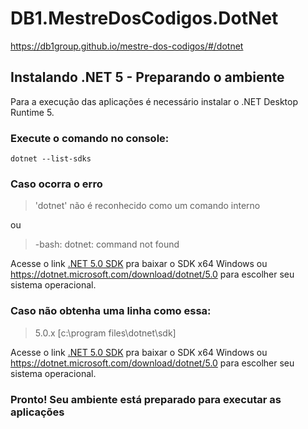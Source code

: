 ﻿# DB1.MestreDosCodigos.DotNet
https://db1group.github.io/mestre-dos-codigos/#/dotnet

## Instalando .NET 5 - Preparando o ambiente
Para a execução das aplicações é necessário instalar o .NET Desktop Runtime 5.

### Execute o comando no console:
```
dotnet --list-sdks
```

### Caso ocorra o erro
> 'dotnet' não é reconhecido como um comando interno

ou 

> -bash: dotnet: command not found

Acesse o link [.NET 5.0 SDK](https://dotnet.microsoft.com/download/dotnet/thank-you/sdk-5.0.202-windows-x64-installer) pra baixar o SDK x64 Windows ou https://dotnet.microsoft.com/download/dotnet/5.0 para escolher seu sistema operacional.

### Caso não obtenha uma linha como essa:
> 5.0.x \[c:\program files\dotnet\sdk]

Acesse o link [.NET 5.0 SDK](https://dotnet.microsoft.com/download/dotnet/thank-you/sdk-5.0.202-windows-x64-installer) pra baixar o SDK x64 Windows ou https://dotnet.microsoft.com/download/dotnet/5.0 para escolher seu sistema operacional.


### Pronto! Seu ambiente está preparado para executar as aplicações
